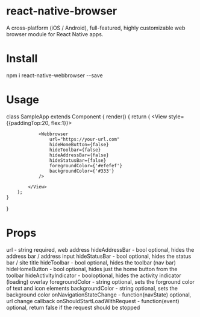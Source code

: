 # react-native-browser
A cross-platform (iOS / Android), full-featured, highly customizable web browser module for React Native apps.
# Install
npm i react-native-webbrowser --save
# Usage
class SampleApp extends Component {
    render() {
        return (
            <View style={{paddingTop:20, flex:1}}>
            
                <Webbrowser
                    url="https://your-url.com"
                    hideHomeButton={false}
                    hideToolbar={false}
                    hideAddressBar={false}
                    hideStatusBar={false}
                    foregroundColor={'#efefef'}
                    backgroundColor={'#333'}
                />
                
            </View>
        );
    }
}

# Props
url - string required, web address
hideAddressBar - bool optional, hides the address bar / address input
hideStatusBar - bool optional, hides the status bar / site title
hideToolbar - bool optional, hides the toolbar (nav bar)
hideHomeButton - bool optional, hides just the home button from the toolbar
hideActivityIndicator - booloptional, hides the activity indicator (loading) overlay
foregroundColor - string optional, sets the forground color of text and icon elements
backgroundColor - string optional, sets the background color
onNavigationStateChange - function(navState) optional, url change callback
onShouldStartLoadWithRequest - function(event) optional, return false if the request should be stopped
